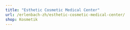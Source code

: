 ```yaml
---
title: "Esthetic Cosmetic Medical Center"
url: /erlenbach-zh/esthetic-cosmetic-medical-center/
shop: Kosmetik
---
```

